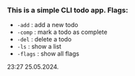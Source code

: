 ### This is a simple CLI todo app. Flags:
- `-add` : add a new todo
- `-comp` : mark a todo as complete
- `-del` : delete a todo
- `-ls` : show a list
- `-flags` : show all flags 

23:27
25.05.2024.
